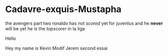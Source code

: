 # Cadavre-exquis-Mustapha
the avengers part two
ronaldo has not *scored* yet for juventus
and he **never** will be
yet he is the *topscorer* in la liga

Hello

Hey my name is Kevin
Modif Jerem second essai
